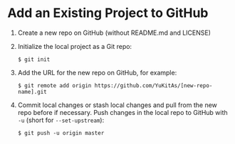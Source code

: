 # Add an Existing Project to GitHub

1. Create a new repo on GitHub (without README.md and LICENSE)

2. Initialize the local project as a Git repo:

    ```console
    $ git init
    ```

3. Add the URL for the new repo on GitHub, for example:

    ```console
    $ git remote add origin https://github.com/YuKitAs/[new-repo-name].git
    ```

4. Commit local changes or stash local changes and pull from the new repo before if necessary. Push changes in the local repo to GitHub with `-u` (short for `--set-upstream`):

    ```console
    $ git push -u origin master
    ```
